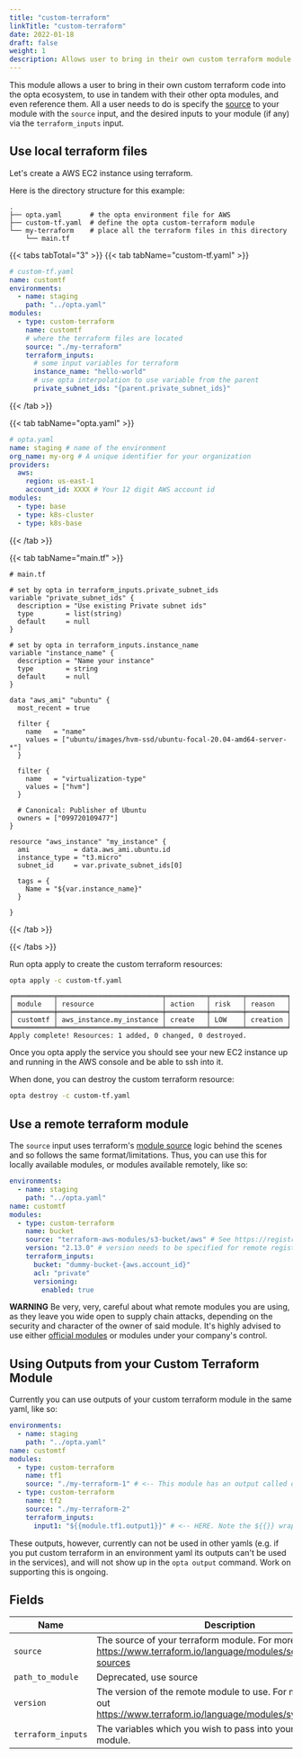 ```yaml
---
title: "custom-terraform"
linkTitle: "custom-terraform"
date: 2022-01-18
draft: false
weight: 1
description: Allows user to bring in their own custom terraform module
---
```


This module allows a user to bring in their own custom terraform code into the opta ecosystem, to use in tandem with
their other opta modules, and even reference them. All a user needs to do is specify the
[source](https://www.terraform.io/language/modules/sources#module-sources)
to your module with the `source` input, and the desired inputs to your module (if any) via the
`terraform_inputs` input.

## Use local terraform files

Let's create a AWS EC2 instance using terraform.

Here is the directory structure for this example:

```
.
├── opta.yaml       # the opta environment file for AWS
├── custom-tf.yaml  # define the opta custom-terraform module
└── my-terraform    # place all the terraform files in this directory
    └── main.tf
```


{{< tabs tabTotal="3" >}}
{{< tab tabName="custom-tf.yaml" >}}
```yaml
# custom-tf.yaml
name: customtf
environments:
  - name: staging
    path: "../opta.yaml"
modules:
  - type: custom-terraform
    name: customtf
    # where the terraform files are located
    source: "./my-terraform"
    terraform_inputs:
      # some input variables for terraform
      instance_name: "hello-world"
      # use opta interpolation to use variable from the parent
      private_subnet_ids: "{parent.private_subnet_ids}"
```
{{< /tab >}}

{{< tab tabName="opta.yaml" >}}

```yaml
# opta.yaml
name: staging # name of the environment
org_name: my-org # A unique identifier for your organization
providers:
  aws:
    region: us-east-1
    account_id: XXXX # Your 12 digit AWS account id
modules:
  - type: base
  - type: k8s-cluster
  - type: k8s-base
```

{{< /tab >}}

{{< tab tabName="main.tf" >}}

```
# main.tf

# set by opta in terraform_inputs.private_subnet_ids
variable "private_subnet_ids" {
  description = "Use existing Private subnet ids"
  type        = list(string)
  default     = null
}

# set by opta in terraform_inputs.instance_name
variable "instance_name" {
  description = "Name your instance"
  type        = string
  default     = null
}

data "aws_ami" "ubuntu" {
  most_recent = true

  filter {
    name   = "name"
    values = ["ubuntu/images/hvm-ssd/ubuntu-focal-20.04-amd64-server-*"]
  }

  filter {
    name   = "virtualization-type"
    values = ["hvm"]
  }

  # Canonical: Publisher of Ubuntu
  owners = ["099720109477"]
}

resource "aws_instance" "my_instance" {
  ami           = data.aws_ami.ubuntu.id
  instance_type = "t3.micro"
  subnet_id     = var.private_subnet_ids[0]

  tags = {
    Name = "${var.instance_name}"
  }

}
```
{{< /tab >}}

{{< /tabs >}}

Run opta apply to create the custom terraform resources:

```bash
opta apply -c custom-tf.yaml
```
```console
╒══════════╤══════════════════════════╤══════════╤════════╤══════════╕
│ module   │ resource                 │ action   │ risk   │ reason   │
╞══════════╪══════════════════════════╪══════════╪════════╪══════════╡
│ customtf │ aws_instance.my_instance │ create   │ LOW    │ creation │
╘══════════╧══════════════════════════╧══════════╧════════╧══════════╛
Apply complete! Resources: 1 added, 0 changed, 0 destroyed.
```

Once you opta apply the service you should see your new EC2 instance up and running in the AWS console and be able to ssh into it.

When done, you can destroy the custom terraform resource:
```bash
opta destroy -c custom-tf.yaml
```

## Use a remote terraform module
The `source` input uses terraform's [module source](https://www.terraform.io/language/modules/sources#module-sources)
logic behind the scenes and so follows the same format/limitations. Thus, you can use this for locally available modules,
or modules available remotely, like so:

```yaml
environments:
  - name: staging
    path: "../opta.yaml"
name: customtf
modules:
  - type: custom-terraform
    name: bucket
    source: "terraform-aws-modules/s3-bucket/aws" # See https://registry.terraform.io/modules/terraform-aws-modules/s3-bucket/aws/latest
    version: "2.13.0" # version needs to be specified for remote registry modules
    terraform_inputs:
      bucket: "dummy-bucket-{aws.account_id}"
      acl: "private"
      versioning: 
        enabled: true
```

**WARNING** Be very, very, careful about what remote modules you are using, as they leave you wide open to supply chain
attacks, depending on the security and character of the owner of said module. It's highly advised to use either
[official modules](https://registry.terraform.io/browse/modules) or modules under your company's control.

## Using Outputs from your Custom Terraform Module
Currently you can use outputs of your custom terraform module in the same yaml, like so:
```yaml
environments:
  - name: staging
    path: "../opta.yaml"
name: customtf
modules:
  - type: custom-terraform
    name: tf1
    source: "./my-terraform-1" # <-- This module has an output called output1
  - type: custom-terraform
    name: tf2
    source: "./my-terraform-2"
    terraform_inputs:
      input1: "${{module.tf1.output1}}" # <-- HERE. Note the ${{}} wrapping
```

These outputs, however, currently can not be used in other yamls (e.g. if you put custom terraform in an environment
yaml its outputs can't be used in the services), and will not show up in the `opta output` command. Work on supporting
this is ongoing.


## Fields


| Name      | Description | Default | Required |
| ----------- | ----------- | ------- | -------- |
| `source` | The source of your terraform module. For more info, check out https://www.terraform.io/language/modules/sources#module-sources | `None` | False |
| `path_to_module` | Deprecated, use source | `None` | False |
| `version` | The version of the remote module to use. For more info, check out https://www.terraform.io/language/modules/syntax#version | `None` | False |
| `terraform_inputs` | The variables which you wish to pass into your custom module. | `{}` | False |